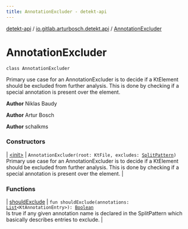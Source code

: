 ```yaml
---
title: AnnotationExcluder - detekt-api
---
```


[detekt-api](../../index.html) / [io.gitlab.arturbosch.detekt.api](../index.html) / [AnnotationExcluder](./index.html)

# AnnotationExcluder

`class AnnotationExcluder`

Primary use case for an AnnotationExcluder is to decide if a KtElement should be
excluded from further analysis. This is done by checking if a special annotation
is present over the element.

**Author**
Niklas Baudy

**Author**
Artur Bosch

**Author**
schalkms

### Constructors

| [&lt;init&gt;](-init-.html) | `AnnotationExcluder(root: KtFile, excludes: `[`SplitPattern`](../-split-pattern/index.html)`)`<br>Primary use case for an AnnotationExcluder is to decide if a KtElement should be excluded from further analysis. This is done by checking if a special annotation is present over the element. |

### Functions

| [shouldExclude](should-exclude.html) | `fun shouldExclude(annotations: `[`List`](https://kotlinlang.org/api/latest/jvm/stdlib/kotlin.collections/-list/index.html)`<KtAnnotationEntry>): `[`Boolean`](https://kotlinlang.org/api/latest/jvm/stdlib/kotlin/-boolean/index.html)<br>Is true if any given annotation name is declared in the SplitPattern which basically describes entries to exclude. |

